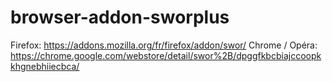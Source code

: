 # browser-addon-sworplus

Firefox: https://addons.mozilla.org/fr/firefox/addon/swor/
Chrome / Opéra: https://chrome.google.com/webstore/detail/swor%2B/dpggfkbcbiajccoopkkhgnebhiiecbca/
